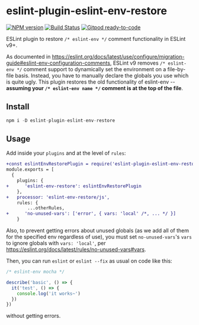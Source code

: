 # eslint-plugin-eslint-env-restore
[![NPM version](https://img.shields.io/npm/v/eslint-plugin-eslint-env-restore.svg)](http://npmjs.com/package/eslint-plugin-eslint-env-restore)
[![Build Status](https://github.com/extremeheat/eslint-plugin-eslint-env-restore/actions/workflows/ci.yml/badge.svg)](https://github.com/extremeheat/eslint-plugin-eslint-env-restore/actions/workflows/)
[![Gitpod ready-to-code](https://img.shields.io/badge/Gitpod-ready--to--code-blue?logo=gitpod)](https://gitpod.io/#https://github.com/extremeheat/eslint-plugin-eslint-env-restore)

ESLint plugin to restore `/* eslint-env */` comment functionality in ESLint v9+.

As documented in  https://eslint.org/docs/latest/use/configure/migration-guide#eslint-env-configuration-comments,
ESLint v9 removes `/* eslint-env */` comment support to dynamically set the environment on a file-by-file basis.
Instead, you have to manually declare the globals you use which is quite ugly. This plugin restores the old functionality
of eslint-env -- **assuming your `/* eslint-env name */` comment is at the top of the file**.

## Install
```js
npm i -D eslint-plugin-eslint-env-restore
```

## Usage

Add inside your `plugins` and at the level of `rules`:

```diff
+const eslintEnvRestorePlugin = require('eslint-plugin-eslint-env-restore')
module.exports = [
  {
    plugins: {
+      'eslint-env-restore': eslintEnvRestorePlugin
    },
+   processor: 'eslint-env-restore/js',
    rules: {
        ...otherRules,
+      'no-unused-vars': ['error', { vars: 'local' /*, ... */ }]
    }
```

Also, to prevent getting errors about unused globals (as we add all of them for the specified env regardless of use), you must 
set `no-unused-vars`'s `vars` to ignore globals with `vars: 'local'`, per https://eslint.org/docs/latest/rules/no-unused-vars#vars.

Then, you can run `eslint` or `eslint --fix` as usual on code like this:

```js
/* eslint-env mocha */

describe('basic', () => {
  it('test', () => {
    console.log('it works~')
  })
})
```

without getting errors.
